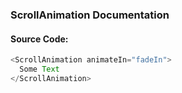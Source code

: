 ### ScrollAnimation Documentation

#### Source Code:
```js
<ScrollAnimation animateIn="fadeIn">
  Some Text
</ScrollAnimation>
```
<br />